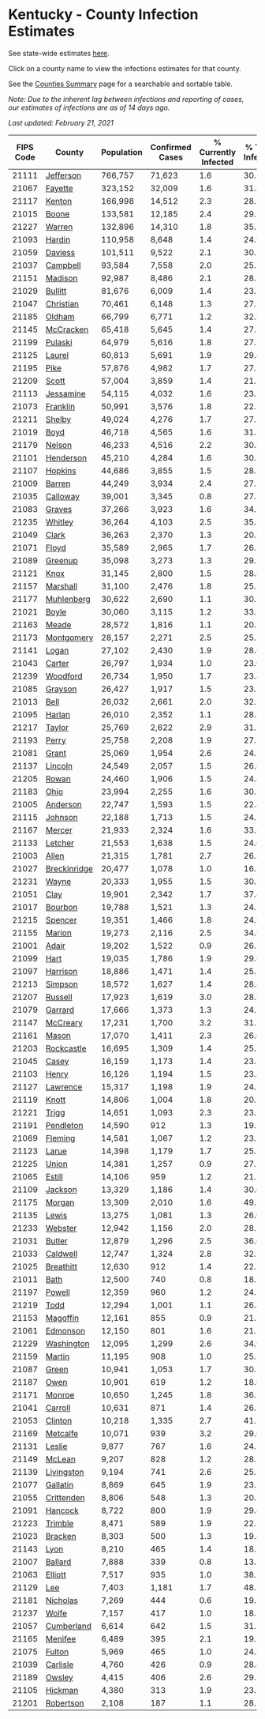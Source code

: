 # Kentucky - County Infection Estimates

See state-wide estimates [here](/infections/us-ky).

Click on a county name to view the infections estimates for that county.

See the [Counties Summary](/infections/summary-counties) page for a searchable and sortable table.

*Note: Due to the inherent lag between infections and reporting of cases, our estimates of infections are as of 14 days ago.*

*Last updated: February 21, 2021*

|   FIPS Code |                       County |   Population |   Confirmed Cases |   % Currently Infected |   % Total Infected |
|-------------|------------------------------|--------------|-------------------|------------------------|--------------------|
|       21111 |       [Jefferson](jefferson) |      766,757 |            71,623 |                    1.6 |               30.1 |
|       21067 |           [Fayette](fayette) |      323,152 |            32,009 |                    1.6 |               31.4 |
|       21117 |             [Kenton](kenton) |      166,998 |            14,512 |                    2.3 |               28.1 |
|       21015 |               [Boone](boone) |      133,581 |            12,185 |                    2.4 |               29.2 |
|       21227 |             [Warren](warren) |      132,896 |            14,310 |                    1.8 |               35.3 |
|       21093 |             [Hardin](hardin) |      110,958 |             8,648 |                    1.4 |               24.6 |
|       21059 |           [Daviess](daviess) |      101,511 |             9,522 |                    2.1 |               30.3 |
|       21037 |         [Campbell](campbell) |       93,584 |             7,558 |                    2.0 |               25.8 |
|       21151 |           [Madison](madison) |       92,987 |             8,486 |                    2.1 |               28.8 |
|       21029 |           [Bullitt](bullitt) |       81,676 |             6,009 |                    1.4 |               23.3 |
|       21047 |       [Christian](christian) |       70,461 |             6,148 |                    1.3 |               27.9 |
|       21185 |             [Oldham](oldham) |       66,799 |             6,771 |                    1.2 |               32.9 |
|       21145 |       [McCracken](mccracken) |       65,418 |             5,645 |                    1.4 |               27.3 |
|       21199 |           [Pulaski](pulaski) |       64,979 |             5,616 |                    1.8 |               27.9 |
|       21125 |             [Laurel](laurel) |       60,813 |             5,691 |                    1.9 |               29.4 |
|       21195 |                 [Pike](pike) |       57,876 |             4,982 |                    1.7 |               27.2 |
|       21209 |               [Scott](scott) |       57,004 |             3,859 |                    1.4 |               21.5 |
|       21113 |       [Jessamine](jessamine) |       54,115 |             4,032 |                    1.6 |               23.7 |
|       21073 |         [Franklin](franklin) |       50,991 |             3,576 |                    1.8 |               22.2 |
|       21211 |             [Shelby](shelby) |       49,024 |             4,276 |                    1.7 |               27.8 |
|       21019 |                 [Boyd](boyd) |       46,718 |             4,565 |                    1.6 |               31.1 |
|       21179 |             [Nelson](nelson) |       46,233 |             4,516 |                    2.2 |               30.9 |
|       21101 |       [Henderson](henderson) |       45,210 |             4,284 |                    1.6 |               30.3 |
|       21107 |           [Hopkins](hopkins) |       44,686 |             3,855 |                    1.5 |               28.7 |
|       21009 |             [Barren](barren) |       44,249 |             3,934 |                    2.4 |               27.8 |
|       21035 |         [Calloway](calloway) |       39,001 |             3,345 |                    0.8 |               27.5 |
|       21083 |             [Graves](graves) |       37,266 |             3,923 |                    1.6 |               34.7 |
|       21235 |           [Whitley](whitley) |       36,264 |             4,103 |                    2.5 |               35.3 |
|       21049 |               [Clark](clark) |       36,263 |             2,370 |                    1.3 |               20.9 |
|       21071 |               [Floyd](floyd) |       35,589 |             2,965 |                    1.7 |               26.3 |
|       21089 |           [Greenup](greenup) |       35,098 |             3,273 |                    1.3 |               29.5 |
|       21121 |                 [Knox](knox) |       31,145 |             2,800 |                    1.5 |               28.6 |
|       21157 |         [Marshall](marshall) |       31,100 |             2,476 |                    1.8 |               25.5 |
|       21177 |     [Muhlenberg](muhlenberg) |       30,622 |             2,690 |                    1.1 |               30.7 |
|       21021 |               [Boyle](boyle) |       30,060 |             3,115 |                    1.2 |               33.3 |
|       21163 |               [Meade](meade) |       28,572 |             1,816 |                    1.1 |               20.1 |
|       21173 |     [Montgomery](montgomery) |       28,157 |             2,271 |                    2.5 |               25.2 |
|       21141 |               [Logan](logan) |       27,102 |             2,430 |                    1.9 |               28.6 |
|       21043 |             [Carter](carter) |       26,797 |             1,934 |                    1.0 |               23.0 |
|       21239 |         [Woodford](woodford) |       26,734 |             1,950 |                    1.7 |               23.4 |
|       21085 |           [Grayson](grayson) |       26,427 |             1,917 |                    1.5 |               23.5 |
|       21013 |                 [Bell](bell) |       26,032 |             2,661 |                    2.0 |               32.2 |
|       21095 |             [Harlan](harlan) |       26,010 |             2,352 |                    1.1 |               28.9 |
|       21217 |             [Taylor](taylor) |       25,769 |             2,622 |                    2.9 |               31.9 |
|       21193 |               [Perry](perry) |       25,758 |             2,208 |                    1.9 |               27.2 |
|       21081 |               [Grant](grant) |       25,069 |             1,954 |                    2.6 |               24.8 |
|       21137 |           [Lincoln](lincoln) |       24,549 |             2,057 |                    1.5 |               26.6 |
|       21205 |               [Rowan](rowan) |       24,460 |             1,906 |                    1.5 |               24.4 |
|       21183 |                 [Ohio](ohio) |       23,994 |             2,255 |                    1.6 |               30.7 |
|       21005 |         [Anderson](anderson) |       22,747 |             1,593 |                    1.5 |               22.4 |
|       21115 |           [Johnson](johnson) |       22,188 |             1,713 |                    1.5 |               24.2 |
|       21167 |             [Mercer](mercer) |       21,933 |             2,324 |                    1.6 |               33.8 |
|       21133 |           [Letcher](letcher) |       21,553 |             1,638 |                    1.5 |               24.0 |
|       21003 |               [Allen](allen) |       21,315 |             1,781 |                    2.7 |               26.8 |
|       21027 | [Breckinridge](breckinridge) |       20,477 |             1,078 |                    1.0 |               16.7 |
|       21231 |               [Wayne](wayne) |       20,333 |             1,955 |                    1.5 |               30.8 |
|       21051 |                 [Clay](clay) |       19,901 |             2,342 |                    1.7 |               37.4 |
|       21017 |           [Bourbon](bourbon) |       19,788 |             1,521 |                    1.3 |               24.5 |
|       21215 |           [Spencer](spencer) |       19,351 |             1,466 |                    1.8 |               24.0 |
|       21155 |             [Marion](marion) |       19,273 |             2,116 |                    2.5 |               34.6 |
|       21001 |               [Adair](adair) |       19,202 |             1,522 |                    0.9 |               26.5 |
|       21099 |                 [Hart](hart) |       19,035 |             1,786 |                    1.9 |               29.6 |
|       21097 |         [Harrison](harrison) |       18,886 |             1,471 |                    1.4 |               25.8 |
|       21213 |           [Simpson](simpson) |       18,572 |             1,627 |                    1.4 |               28.4 |
|       21207 |           [Russell](russell) |       17,923 |             1,619 |                    3.0 |               28.6 |
|       21079 |           [Garrard](garrard) |       17,666 |             1,373 |                    1.3 |               24.7 |
|       21147 |         [McCreary](mccreary) |       17,231 |             1,700 |                    3.2 |               31.2 |
|       21161 |               [Mason](mason) |       17,070 |             1,411 |                    2.3 |               26.0 |
|       21203 |     [Rockcastle](rockcastle) |       16,695 |             1,309 |                    1.4 |               25.2 |
|       21045 |               [Casey](casey) |       16,159 |             1,173 |                    1.4 |               23.3 |
|       21103 |               [Henry](henry) |       16,126 |             1,194 |                    1.5 |               23.4 |
|       21127 |         [Lawrence](lawrence) |       15,317 |             1,198 |                    1.9 |               24.8 |
|       21119 |               [Knott](knott) |       14,806 |             1,004 |                    1.8 |               20.8 |
|       21221 |               [Trigg](trigg) |       14,651 |             1,093 |                    2.3 |               23.9 |
|       21191 |       [Pendleton](pendleton) |       14,590 |               912 |                    1.3 |               19.8 |
|       21069 |           [Fleming](fleming) |       14,581 |             1,067 |                    1.2 |               23.5 |
|       21123 |               [Larue](larue) |       14,398 |             1,179 |                    1.7 |               25.5 |
|       21225 |               [Union](union) |       14,381 |             1,257 |                    0.9 |               27.5 |
|       21065 |             [Estill](estill) |       14,106 |               959 |                    1.2 |               21.1 |
|       21109 |           [Jackson](jackson) |       13,329 |             1,186 |                    1.4 |               30.0 |
|       21175 |             [Morgan](morgan) |       13,309 |             2,010 |                    1.6 |               49.3 |
|       21135 |               [Lewis](lewis) |       13,275 |             1,081 |                    1.3 |               26.0 |
|       21233 |           [Webster](webster) |       12,942 |             1,156 |                    2.0 |               28.7 |
|       21031 |             [Butler](butler) |       12,879 |             1,296 |                    2.5 |               36.0 |
|       21033 |         [Caldwell](caldwell) |       12,747 |             1,324 |                    2.8 |               32.2 |
|       21025 |       [Breathitt](breathitt) |       12,630 |               912 |                    1.4 |               22.8 |
|       21011 |                 [Bath](bath) |       12,500 |               740 |                    0.8 |               18.9 |
|       21197 |             [Powell](powell) |       12,359 |               960 |                    1.2 |               24.2 |
|       21219 |                 [Todd](todd) |       12,294 |             1,001 |                    1.1 |               26.4 |
|       21153 |         [Magoffin](magoffin) |       12,161 |               855 |                    0.9 |               21.8 |
|       21061 |         [Edmonson](edmonson) |       12,150 |               801 |                    1.6 |               21.5 |
|       21229 |     [Washington](washington) |       12,095 |             1,299 |                    2.6 |               34.0 |
|       21159 |             [Martin](martin) |       11,195 |               908 |                    1.0 |               25.7 |
|       21087 |               [Green](green) |       10,941 |             1,053 |                    1.7 |               30.5 |
|       21187 |                 [Owen](owen) |       10,901 |               619 |                    1.2 |               18.0 |
|       21171 |             [Monroe](monroe) |       10,650 |             1,245 |                    1.8 |               36.7 |
|       21041 |           [Carroll](carroll) |       10,631 |               871 |                    1.4 |               26.8 |
|       21053 |           [Clinton](clinton) |       10,218 |             1,335 |                    2.7 |               41.8 |
|       21169 |         [Metcalfe](metcalfe) |       10,071 |               939 |                    3.2 |               29.0 |
|       21131 |             [Leslie](leslie) |        9,877 |               767 |                    1.6 |               24.3 |
|       21149 |             [McLean](mclean) |        9,207 |               828 |                    1.2 |               28.8 |
|       21139 |     [Livingston](livingston) |        9,194 |               741 |                    2.6 |               25.5 |
|       21077 |         [Gallatin](gallatin) |        8,869 |               645 |                    1.9 |               23.2 |
|       21055 |     [Crittenden](crittenden) |        8,806 |               548 |                    1.3 |               20.2 |
|       21091 |           [Hancock](hancock) |        8,722 |               800 |                    1.9 |               29.4 |
|       21223 |           [Trimble](trimble) |        8,471 |               589 |                    1.9 |               22.3 |
|       21023 |           [Bracken](bracken) |        8,303 |               500 |                    1.3 |               19.4 |
|       21143 |                 [Lyon](lyon) |        8,210 |               465 |                    1.4 |               18.3 |
|       21007 |           [Ballard](ballard) |        7,888 |               339 |                    0.8 |               13.8 |
|       21063 |           [Elliott](elliott) |        7,517 |               935 |                    1.0 |               38.7 |
|       21129 |                   [Lee](lee) |        7,403 |             1,181 |                    1.7 |               48.8 |
|       21181 |         [Nicholas](nicholas) |        7,269 |               444 |                    0.6 |               19.3 |
|       21237 |               [Wolfe](wolfe) |        7,157 |               417 |                    1.0 |               18.2 |
|       21057 |     [Cumberland](cumberland) |        6,614 |               642 |                    1.5 |               31.3 |
|       21165 |           [Menifee](menifee) |        6,489 |               395 |                    2.1 |               19.5 |
|       21075 |             [Fulton](fulton) |        5,969 |               465 |                    1.0 |               24.9 |
|       21039 |         [Carlisle](carlisle) |        4,760 |               426 |                    0.9 |               28.4 |
|       21189 |             [Owsley](owsley) |        4,415 |               406 |                    2.6 |               29.1 |
|       21105 |           [Hickman](hickman) |        4,380 |               313 |                    1.9 |               23.3 |
|       21201 |       [Robertson](robertson) |        2,108 |               187 |                    1.1 |               28.2 |